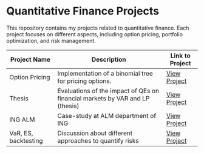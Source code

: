 # Quantitative Finance Projects

This repository contains my projects related to quantitative finance. Each project focuses on different aspects, including option pricing, portfolio optimization, and risk management.

| Project Name       | Description                                   | Link to Project                              |
|--------------------|-----------------------------------------------|----------------------------------------------|
| Option Pricing     | Implementation of a binomial tree for pricing options. | [View Project](./option_pricing.ipynb)       |
| Thesis | Evaluations of the impact of QEs on financial markets by VAR and LP (thesis) | [View Project](./Thesis.ipynb)  |
| ING ALM | Case-study at ALM department of ING | [View Project](./ING.ipynb) |
| VaR, ES, backtesting | Discussion about different approaches to quantify risks | [View Project](./VaR.ipynb) |
